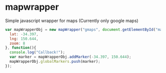 # mapwrapper
Simple javascript wrapper for maps (Currently only google maps)

```javascript
var mapWrapperObj = new mapWrapper("gmaps", document.getElementById("map"), {
  lat: -34.397,
  lng: 150.644,
  zoom: 8
}, function(){
  console.log("Callback!");
  var marker = mapWrapperObj.addMarker(-34.397, 150.644);
  mapWrapperObj.globalMarkers.push(marker);
});
```

